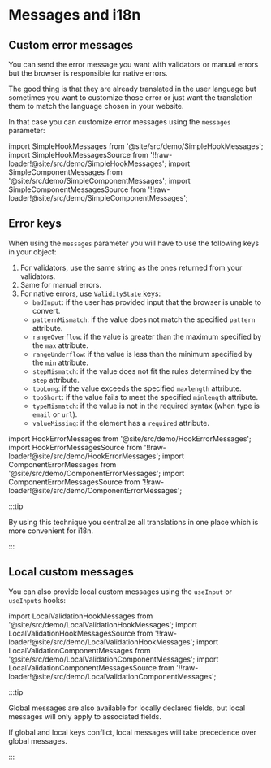 # Messages and i18n

## Custom error messages

You can send the error message you want with validators or manual errors but the browser is responsible for native errors.

The good thing is that they are already translated in the user language but sometimes you want to customize those error or just want the translation them to match the language chosen in your website.

In that case you can customize error messages using the `messages` parameter:

import SimpleHookMessages from '@site/src/demo/SimpleHookMessages';
import SimpleHookMessagesSource from '!!raw-loader!@site/src/demo/SimpleHookMessages';
import SimpleComponentMessages from '@site/src/demo/SimpleComponentMessages';
import SimpleComponentMessagesSource from '!!raw-loader!@site/src/demo/SimpleComponentMessages';

<DemoTabs Component={SimpleComponentMessages} Hook={SimpleHookMessages} componentCode={SimpleComponentMessagesSource} componentMetastring="{5,15}" hookCode={SimpleHookMessagesSource} hookMetastring="{5,15}" withModes withRevalidateModes />

## Error keys

When using the `messages` parameter you will have to use the following keys in your object:

1. For validators, use the same string as the ones returned from your validators.
2. Same for manual errors.
3. For native errors, use [`ValidityState` keys](https://developer.mozilla.org/en-US/docs/Web/API/ValidityState):
   - `badInput`: if the user has provided input that the browser is unable to convert.
   - `patternMismatch`: if the value does not match the specified `pattern` attribute.
   - `rangeOverflow`: if the value is greater than the maximum specified by the `max` attribute.
   - `rangeUnderflow`: if the value is less than the minimum specified by the `min` attribute.
   - `stepMismatch`: if the value does not fit the rules determined by the `step` attribute.
   - `tooLong`: if the value exceeds the specified `maxlength` attribute.
   - `tooShort`: if the value fails to meet the specified `minlength` attribute.
   - `typeMismatch`: if the value is not in the required syntax (when type is `email` or `url`).
   - `valueMissing`: if the element has a `required` attribute.

import HookErrorMessages from '@site/src/demo/HookErrorMessages';
import HookErrorMessagesSource from '!!raw-loader!@site/src/demo/HookErrorMessages';
import ComponentErrorMessages from '@site/src/demo/ComponentErrorMessages';
import ComponentErrorMessagesSource from '!!raw-loader!@site/src/demo/ComponentErrorMessages';

<DemoTabs Component={ComponentErrorMessages} Hook={HookErrorMessages} componentCode={ComponentErrorMessagesSource} componentMetastring="{15-19,37}" hookCode={HookErrorMessagesSource} hookMetastring="{15-19,36}" withModes withRevalidateModes />

:::tip

By using this technique you centralize all translations in one place which is more convenient for i18n.

:::

## Local custom messages

You can also provide local custom messages using the `useInput` or `useInputs` hooks:

import LocalValidationHookMessages from '@site/src/demo/LocalValidationHookMessages';
import LocalValidationHookMessagesSource from '!!raw-loader!@site/src/demo/LocalValidationHookMessages';
import LocalValidationComponentMessages from '@site/src/demo/LocalValidationComponentMessages';
import LocalValidationComponentMessagesSource from '!!raw-loader!@site/src/demo/LocalValidationComponentMessages';

<DemoTabs Component={LocalValidationComponentMessages} Hook={LocalValidationHookMessages} componentCode={LocalValidationComponentMessagesSource} componentMetastring="{8,9,13,33}" hookCode={LocalValidationHookMessagesSource} hookMetastring="{9,10,14,33}" withModes withRevalidateModes />

:::tip

Global messages are also available for locally declared fields, but local messages will only apply to associated fields.

If global and local keys conflict, local messages will take precedence over global messages.

:::
